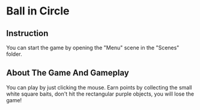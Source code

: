 # Ball in Circle

## Instruction

You can start the game by opening the "Menu" scene in the "Scenes" folder.

## About The Game And Gameplay

You can play by just clicking the mouse. Earn points by collecting the small white square baits, don't hit the rectangular purple objects, you will lose the game!
